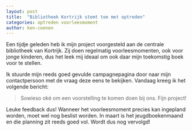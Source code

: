 ```yaml
---
layout: post
title:  "Bibliotheek Kortrijk stemt toe met optreden"
categories: optreden voorleesmoment
author: ken-coenen
---
```


Een tijdje geleden heb ik mijn project voorgesteld aan de centrale bibliotheek van Kortrijk.
Zij doen regelmatig voorleesmomenten, ook voor jonge kinderen, dus het leek mij ideaal om ook daar mijn toekomstig boek voor te stellen.

Ik stuurde mijn reeds goed gevulde campagnepagina door naar mijn contactpersoon met de vraag deze eens te bekijken.
Vandaag kreeg ik het volgende bericht:

> Sowieso oké om een voorstelling te komen doen bij ons.
Fijn project!

Leuke feedback dus!
Wanneer het voorleesmoment precies kan ingepland worden, moet wel nog beslist worden.
In maart is het jeugdboekenmaand en die planning zit reeds goed vol.
Wordt dus nog vervolgd!